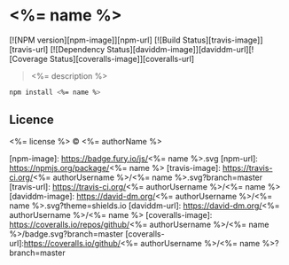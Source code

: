 # <%= name %> 
[![NPM version][npm-image]][npm-url] [![Build Status][travis-image]][travis-url] [![Dependency Status][daviddm-image]][daviddm-url][![Coverage Status][coveralls-image]][coveralls-url]
> <%= description %>

```bash
npm install <%= name %>
```

## Licence

<%= license %> © <%= authorName %>


[npm-image]: https://badge.fury.io/js/<%= name %>.svg
[npm-url]: https://npmjs.org/package/<%= name %>
[travis-image]: https://travis-ci.org/<%= authorUsername %>/<%= name %>.svg?branch=master
[travis-url]: https://travis-ci.org/<%= authorUsername %>/<%= name %>
[daviddm-image]: https://david-dm.org/<%= authorUsername %>/<%= name %>.svg?theme=shields.io
[daviddm-url]: https://david-dm.org/<%= authorUsername %>/<%= name %>
[coveralls-image]: https://coveralls.io/repos/github/<%= authorUsername %>/<%= name %>/badge.svg?branch=master
[coveralls-url]:https://coveralls.io/github/<%= authorUsername %>/<%= name %>?branch=master
